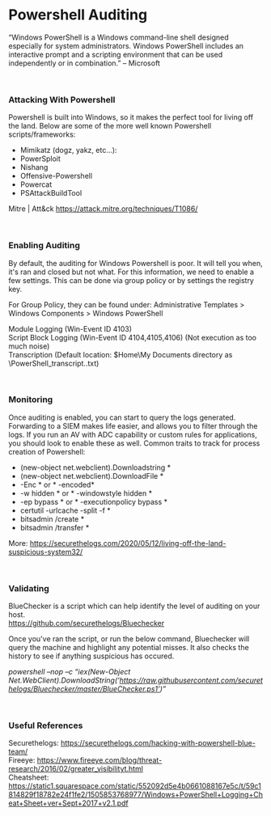 # Powershell Auditing

“Windows PowerShell is a Windows command-line shell designed especially for system administrators. Windows PowerShell includes an interactive prompt and a scripting environment that can be used independently or in combination.” – Microsoft
 
 <br/>
 
### Attacking With Powershell
Powershell is built into Windows, so it makes the perfect tool for living off the land. 
Below are some of the more well known Powershell scripts/frameworks:

- Mimikatz (dogz, yakz, etc...): 
- PowerSploit
- Nishang
- Offensive-Powershell
- Powercat
- PSAttackBuildTool

 Mitre | Att&ck  https://attack.mitre.org/techniques/T1086/
 
 <br/>
 
### Enabling Auditing

By default, the auditing for Windows Powershell is poor. It will tell you when, it's ran and closed but not what. For this information, we need to enable a few settings. This can be done via group policy or by settings the registry key.  

For Group Policy, they can be found under: Administrative Templates > Windows Components > Windows PowerShell

 Module Logging (Win-Event ID 4103)  
 Script Block Logging (Win-Event ID 4104,4105,4106) (Not execution as too much noise)  
 Transcription (Default location: $Home\My Documents directory as \PowerShell_transcript.<time-stamp>.txt)
 
 <br/>
 
### Monitoring

Once auditing is enabled, you can start to query the logs generated. Forwarding to a SIEM makes life easier, and allows you to filter through the logs. If you run an AV with ADC capability or custom rules for applications, you should look to enable these as well. Common traits to track for process creation of Powershell: 

* (new-object net.webclient).Downloadstring *  
* (new-object net.webclient).DownloadFile *  
* -Enc * or * -encoded*  
* -w hidden * or * -windowstyle hidden *  
* -ep bypass * or * -executionpolicy bypass *  
* certutil -urlcache -split -f *  
* bitsadmin /create *  
* bitsadmin /transfer *   

More: https://securethelogs.com/2020/05/12/living-off-the-land-suspicious-system32/
 
 <br/>
 
### Validating

BlueChecker is a script which can help identify the level of auditing on your host.  
https://github.com/securethelogs/Bluechecker

Once you've ran the script, or run the below command, Bluechecker will query the machine and highlight any potential misses. It also checks the history to see if anything suspicious has occured. 

*powershell –nop –c “iex(New-Object Net.WebClient).DownloadString(‘https://raw.githubusercontent.com/securethelogs/Bluechecker/master/BlueChecker.ps1’)”*
 
 <br/>
 
### Useful References

Securethelogs: https://securethelogs.com/hacking-with-powershell-blue-team/  
Fireeye: https://www.fireeye.com/blog/threat-research/2016/02/greater_visibilityt.html   
Cheatsheet: https://static1.squarespace.com/static/552092d5e4b0661088167e5c/t/59c1814829f18782e24f1fe2/1505853768977/Windows+PowerShell+Logging+Cheat+Sheet+ver+Sept+2017+v2.1.pdf








